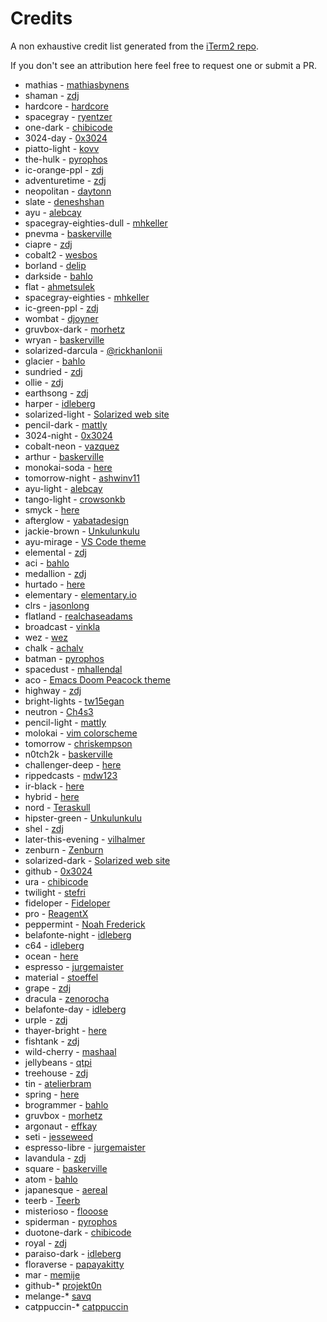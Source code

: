 # Credits

A non exhaustive credit list generated from the [iTerm2 repo](https://raw.githubusercontent.com/mbadolato/iTerm2-Color-Schemes/master/CREDITS.md).

If you don't see an attribution here feel free to request one or submit a PR.

- mathias - [mathiasbynens](https://github.com/mathiasbynens/dotfiles)
- shaman - [zdj](https://github.com/zdj/themes/tree/master/iterm2)
- hardcore - [hardcore](https://github.com/hardcore/iTerm-colors)
- spacegray - [ryentzer](https://github.com/ryentzer/SpaceGray-iTerm)
- one-dark - [chibicode](http://chibicode.com)
- 3024-day - [0x3024](https://github.com/0x3024)
- piatto-light - [kovv](https://github.com/kovv)
- the-hulk - [pyrophos](https://github.com/pyrophos)
- ic-orange-ppl - [zdj](https://github.com/zdj/themes/tree/master/iterm2)
- adventuretime - [zdj](https://github.com/zdj/themes/tree/master/iterm2)
- neopolitan - [daytonn](https://github.com/daytonn/iTerm2-Color-Schemes)
- slate - [deneshshan](https://github.com/deneshshan)
- ayu - [alebcay](https://github.com/alebcay)
- spacegray-eighties-dull - [mhkeller](https://github.com/mhkeller/spacegray-eighties-iterm)
- pnevma - [baskerville](https://github.com/baskerville/iTerm-2-Color-Themes)
- ciapre - [zdj](https://github.com/zdj/themes/tree/master/iterm2)
- cobalt2 - [wesbos](https://github.com/wesbos/Cobalt2-iterm)
- borland - [delip](https://gist.github.com/delip/9e16c606d9331d69d681)
- darkside - [bahlo](https://github.com/bahlo/iterm-colors)
- flat - [ahmetsulek](https://github.com/ahmetsulek/flat-terminal)
- spacegray-eighties - [mhkeller](https://github.com/mhkeller/spacegray-eighties-iterm)
- ic-green-ppl - [zdj](https://github.com/zdj/themes/tree/master/iterm2)
- wombat - [djoyner](https://github.com/djoyner/iTerm2-wombat)
- gruvbox-dark - [morhetz](https://github.com/morhetz)
- wryan - [baskerville](https://github.com/baskerville/iTerm-2-Color-Themes)
- solarized-darcula - [@rickhanlonii](https://github.com/rickhanlonii)
- glacier - [bahlo](https://github.com/bahlo/iterm-colors)
- sundried - [zdj](https://github.com/zdj/themes/tree/master/iterm2)
- ollie - [zdj](https://github.com/zdj/themes/tree/master/iterm2)
- earthsong - [zdj](https://github.com/zdj/themes/tree/master/iterm2)
- harper - [idleberg](https://github.com/idleberg/Harper-iTerm2)
- solarized-light - [Solarized web site](http://ethanschoonover.com/solarized)
- pencil-dark - [mattly](https://github.com/mattly/iterm-colors-pencil)
- 3024-night - [0x3024](https://github.com/0x3024)
- cobalt-neon - [vazquez](https://github.com/vazquez/cobalt-neon-iterm)
- arthur - [baskerville](https://github.com/baskerville/iTerm-2-Color-Themes)
- monokai-soda - [here](https://github.com/deepsweet/Monokai-Soda-iTerm)
- tomorrow-night - [ashwinv11](https://github.com/ashwinv11/)
- ayu-light - [alebcay](https://github.com/alebcay)
- tango-light - [crowsonkb](https://github.com/crowsonkb)
- smyck - [here](https://github.com/hukl/Smyck-Color-Scheme)
- afterglow - [yabatadesign](https://github.com/YabataDesign/afterglow-itermcolors)
- jackie-brown - [Unkulunkulu](https://github.com/Unkulunkulu)
- ayu-mirage - [VS Code theme](https://github.com/ayu-theme/vscode-ayu)
- elemental - [zdj](https://github.com/zdj/themes/tree/master/iterm2)
- aci - [bahlo](https://github.com/bahlo/iterm-colors)
- medallion - [zdj](https://github.com/zdj/themes/tree/master/iterm2)
- hurtado - [here](https://github.com/juanghurtado/dotfiles)
- elementary - [elementary.io](https://elementary.io/)
- clrs - [jasonlong](https://github.com/jasonlong/iterm-clrs)
- flatland - [realchaseadams](http://www.snip2code.com/Snippet/148193/Flatland-color-scheme-for-iTerm2)
- broadcast - [vinkla](https://github.com/vinkla/broadcast-theme)
- wez - [wez](https://gist.github.com/wez/850268/)
- chalk - [achalv](https://github.com/achalv/chalk)
- batman - [pyrophos](https://github.com/pyrophos)
- spacedust - [mhallendal](https://github.com/mhallendal/spacedust-theme)
- aco - [Emacs Doom Peacock theme](https://github.com/hlissner/emacs-doom-themes)
- highway - [zdj](https://github.com/zdj/themes/tree/master/iterm2)
- bright-lights - [tw15egan](https://github.com/tw15egan)
- neutron - [Ch4s3](https://github.com/Ch4s3/iTerm2-Neutron)
- pencil-light - [mattly](https://github.com/mattly/iterm-colors-pencil)
- molokai - [vim colorscheme](https://github.com/tomasr/molokai)
- tomorrow - [chriskempson](https://github.com/chriskempson/tomorrow-theme/tree/master/iTerm2)
- n0tch2k - [baskerville](https://github.com/baskerville/iTerm-2-Color-Themes)
- challenger-deep - [here](https://github.com/challenger-deep-theme/vim)
- rippedcasts - [mdw123](https://github.com/mdw123/rippedcasts)
- ir-black - [here](https://gist.github.com/meqif/1238378)
- hybrid - [here](https://gist.github.com/luan/6362811)
- nord - [Teraskull](https://github.com/Teraskull)
- hipster-green - [Unkulunkulu](https://github.com/Unkulunkulu)
- shel - [zdj](https://github.com/zdj/themes/tree/master/iterm2)
- later-this-evening - [vilhalmer](https://github.com/vilhalmer/System/tree/master/terminal-themes)
- zenburn - [Zenburn](http://sunaku.github.io/zenburn-terminal-color-scheme.html)
- solarized-dark - [Solarized web site](http://ethanschoonover.com/solarized)
- github - [0x3024](https://github.com/0x3024)
- ura - [chibicode](http://chibicode.com)
- twilight - [stefri](https://gist.github.com/stefri/1183140)
- fideloper - [Fideloper](http://fideloper.com/)
- pro - [ReagentX](https://github.com/ReagentX)
- peppermint - [Noah Frederick](https://noahfrederick.com/log/lion-terminal-theme-peppermint)
- belafonte-night - [idleberg](https://github.com/idleberg)
- c64 - [idleberg](https://github.com/idleberg)
- ocean - [here](https://github.com/kaicataldo/material.vim/blob/master/terminal-colors/iterm2/material-ocean.itermcolors)
- espresso - [jurgemaister](https://github.com/jurgemaister/Espresso-Libre)
- material - [stoeffel](https://github.com/stoeffel/material-iterm)
- grape - [zdj](https://github.com/zdj/themes/tree/master/iterm2)
- dracula - [zenorocha](https://github.com/zenorocha/dracula-theme)
- belafonte-day - [idleberg](https://github.com/idleberg)
- urple - [zdj](https://github.com/zdj/themes/tree/master/iterm2)
- thayer-bright - [here](https://github.com/t3chnoboy/thayer-bright-iTerm)
- fishtank - [zdj](https://github.com/zdj/themes/tree/master/iterm2)
- wild-cherry - [mashaal](https://github.com/mashaal/wild-cherry)
- jellybeans - [qtpi](https://github.com/qtpi/Jellybeans.itermcolors)
- treehouse - [zdj](https://github.com/zdj/themes/tree/master/iterm2)
- tin - [atelierbram](http://atelierbram.github.io/syntax-highlighting/atelier-schemes/sulphurpool/)
- spring - [here](https://github.com/t3chnoboy/spring-iTerm)
- brogrammer - [bahlo](https://github.com/bahlo/iterm-colors)
- gruvbox - [morhetz](https://github.com/morhetz)
- argonaut - [effkay](https://github.com/effkay/iTerm-argonaut)
- seti - [jesseweed](https://github.com/jesseweed/seti-syntax/)
- espresso-libre - [jurgemaister](https://github.com/jurgemaister/Espresso-Libre)
- lavandula - [zdj](https://github.com/zdj/themes/tree/master/iterm2)
- square - [baskerville](https://github.com/baskerville/iTerm-2-Color-Themes)
- atom - [bahlo](https://github.com/bahlo/iterm-colors)
- japanesque - [aereal](https://github.com/aereal/dotfiles/blob/master/colors/Japanesque/Japanesque.itermcolors)
- teerb - [Teerb](https://gist.github.com/teerb/1360453)
- misterioso - [flooose](https://github.com/flooose/misterioso-iterm2)
- spiderman - [pyrophos](https://github.com/pyrophos)
- duotone-dark - [chibicode](http://chibicode.com)
- royal - [zdj](https://github.com/zdj/themes/tree/master/iterm2)
- paraiso-dark - [idleberg](https://github.com/idleberg)
- floraverse - [papayakitty](http://floraverse.com/)
- mar - [memije](https://github.com/memije)
- github-* [projekt0n](https://github.com/projekt0n/github-nvim-theme)
- melange-* [savq](https://github.com/savq/melange)
- catppuccin-* [catppuccin](https://github.com/catppuccin/catppuccin)

